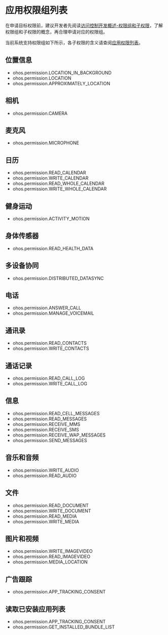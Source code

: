 # 应用权限组列表

在申请目标权限前，建议开发者先阅读[访问控制开发概述-权限组和子权限](accesstoken-overview.md#权限组和子权限)，了解权限组和子权限的概念，再合理申请对应的权限组。

当前系统支持权限组如下所示，各子权限的含义请查阅[应用权限列表](permission-list.md)。

## 位置信息

- ohos.permission.LOCATION_IN_BACKGROUND
- ohos.permission.LOCATION
- ohos.permission.APPROXIMATELY_LOCATION

## 相机

- ohos.permission.CAMERA

## 麦克风

- ohos.permission.MICROPHONE

## 日历

- ohos.permission.READ_CALENDAR
- ohos.permission.WRITE_CALENDAR
- ohos.permission.READ_WHOLE_CALENDAR
- ohos.permission.WRITE_WHOLE_CALENDAR

## 健身运动

- ohos.permission.ACTIVITY_MOTION

## 身体传感器

- ohos.permission.READ_HEALTH_DATA

## 多设备协同

- ohos.permission.DISTRIBUTED_DATASYNC

## 电话

- ohos.permission.ANSWER_CALL
- ohos.permission.MANAGE_VOICEMAIL

## 通讯录

- ohos.permission.READ_CONTACTS
- ohos.permission.WRITE_CONTACTS

## 通话记录

- ohos.permission.READ_CALL_LOG
- ohos.permission.WRITE_CALL_LOG

## 信息

- ohos.permission.READ_CELL_MESSAGES
- ohos.permission.READ_MESSAGES
- ohos.permission.RECEIVE_MMS
- ohos.permission.RECEIVE_SMS
- ohos.permission.RECEIVE_WAP_MESSAGES
- ohos.permission.SEND_MESSAGES

## 音乐和音频

- ohos.permission.WRITE_AUDIO
- ohos.permission.READ_AUDIO

## 文件

- ohos.permission.READ_DOCUMENT
- ohos.permission.WRITE_DOCUMENT
- ohos.permission.READ_MEDIA
- ohos.permission.WRITE_MEDIA

## 图片和视频

- ohos.permission.WRITE_IMAGEVIDEO
- ohos.permission.READ_IMAGEVIDEO
- ohos.permission.MEDIA_LOCATION

## 广告跟踪

- ohos.permission.APP_TRACKING_CONSENT

## 读取已安装应用列表

- ohos.permission.APP_TRACKING_CONSENT
- ohos.permission.GET_INSTALLED_BUNDLE_LIST
